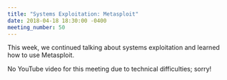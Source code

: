 ```yaml
---
title: "Systems Exploitation: Metasploit"
date: 2018-04-18 18:30:00 -0400
meeting_number: 50
---
```

This week, we continued talking about systems exploitation and learned how to use Metasploit.

No YouTube video for this meeting due to technical difficulties; sorry!
